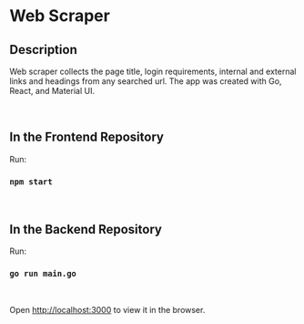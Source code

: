 # Web Scraper

## Description

Web scraper collects the page title, login requirements, internal and external links and headings from any searched url.
The app was created with Go, React, and Material UI.

<br/> 

## In the Frontend Repository

Run:

### `npm start`

<br/> 

## In the Backend Repository 

Run:

### `go run main.go`

<br/> 

Open [http://localhost:3000](http://localhost:3000) to view it in the browser.
